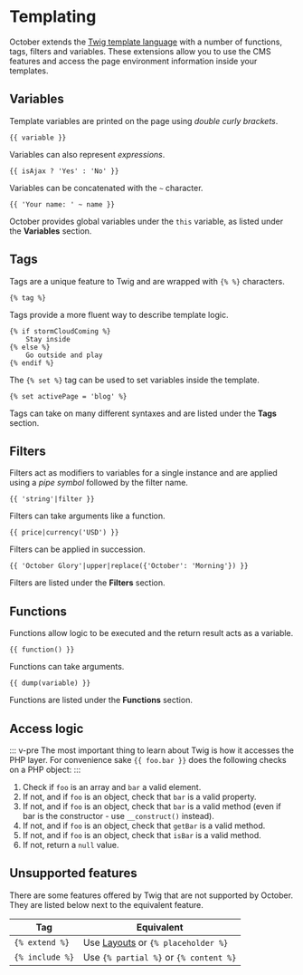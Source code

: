 # Templating

October extends the [Twig template language](https://twig.symfony.com/doc/) with a number of functions, tags, filters and variables. These extensions allow you to use the CMS features and access the page environment information inside your templates.

## Variables

Template variables are printed on the page using *double curly brackets*.

```twig
{{ variable }}
```

Variables can also represent *expressions*.

```twig
{{ isAjax ? 'Yes' : 'No' }}
```

Variables can be concatenated with the `~` character.

```twig
{{ 'Your name: ' ~ name }}
```

October provides global variables under the `this` variable, as listed under the **Variables** section.

## Tags

Tags are a unique feature to Twig and are wrapped with `{% %}` characters.

```twig
{% tag %}
```

Tags provide a more fluent way to describe template logic.

```twig
{% if stormCloudComing %}
    Stay inside
{% else %}
    Go outside and play
{% endif %}
```

The `{% set %}` tag can be used to set variables inside the template.

```twig
{% set activePage = 'blog' %}
```

Tags can take on many different syntaxes and are listed under the **Tags** section.

## Filters

Filters act as modifiers to variables for a single instance and are applied using a *pipe symbol* followed by the filter name.

```twig
{{ 'string'|filter }}
```

Filters can take arguments like a function.

```twig
{{ price|currency('USD') }}
```

Filters can be applied in succession.

```twig
{{ 'October Glory'|upper|replace({'October': 'Morning'}) }}
```

Filters are listed under the **Filters** section.

## Functions

Functions allow logic to be executed and the return result acts as a variable.

```twig
{{ function() }}
```

Functions can take arguments.

```twig
{{ dump(variable) }}
```

Functions are listed under the **Functions** section.

## Access logic

::: v-pre
The most important thing to learn about Twig is how it accesses the PHP layer. For convenience sake `{{ foo.bar }}` does the following checks on a PHP object:
:::

1. Check if `foo` is an array and `bar` a valid element.
1. If not, and if `foo` is an object, check that `bar` is a valid property.
1. If not, and if `foo` is an object, check that `bar` is a valid method (even if bar is the constructor - use `__construct()` instead).
1. If not, and if `foo` is an object, check that `getBar` is a valid method.
1. If not, and if `foo` is an object, check that `isBar` is a valid method.
1. If not, return a `null` value.

## Unsupported features

There are some features offered by Twig that are not supported by October. They are listed below next to the equivalent feature.

Tag | Equivalent
------------- | -------------
`{% extend %}` | Use [Layouts](http://octobercms.com/docs/cms/layouts) or `{% placeholder %}`
`{% include %}` | Use `{% partial %}` or `{% content %}`
